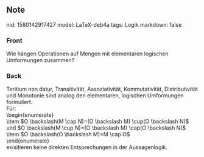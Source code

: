 ## Note
nid: 1580142917427
model: LaTeX-deb4a
tags: Logik
markdown: false

### Front
Wie hängen Operationen auf Mengen mit elementaren logischen Umformungen zusammen?

### Back
<div>Teritium non datur, Transitivität, Assoziativität, Kommutativität, Distributivität und Monotonie sind analog den elementaren, logischen Umformungen formuliert.</div><div>
</div><div>Für:</div>\begin{enumerate}<div>\item $O \backslash(M \cap N)=(O \backslash M) \cup(O \backslash N)$ und $O \backslash(M \cup N)=(O \backslash M) \cap(O \backslash N)$
\item $O \backslash(O \backslash M)=M \cap O$
</div><div>\end{enumerate}</div><div>exisitieren keine direkten Entsprechungen in der Aussagenlogik.</div>
